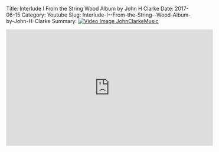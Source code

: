 Title: Interlude I  From the String  Wood Album by John H Clarke
Date: 2017-06-15
Category: Youtube
Slug: Interlude-I--From-the-String--Wood-Album-by-John-H-Clarke
Summary: <a href="/Interlude-I--From-the-String--Wood-Album-by-John-H-Clarke.html/"><img src="https://i.ytimg.com/vi/cCSze52ealU/hqdefault.jpg" alt="Video Image JohnClarkeMusic"></a>

<iframe width="560" height="315" src="https://www.youtube.com/embed/cCSze52ealU" title="YouTube video player" frameborder="0" allow="accelerometer; autoplay; clipboard-write; encrypted-media; gyroscope; picture-in-picture" allowfullscreen></iframe>

